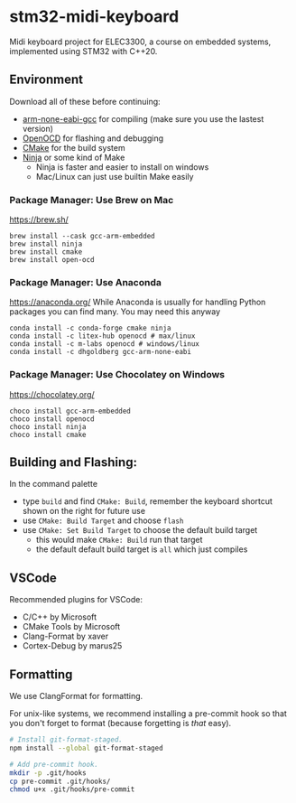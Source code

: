 # stm32-midi-keyboard
Midi keyboard project for ELEC3300, a course on embedded systems, implemented using STM32 with C++20.

## Environment
Download all of these before continuing:

- [arm-none-eabi-gcc](https://developer.arm.com/tools-and-software/open-source-software/developer-tools/gnu-toolchain/gnu-rm/downloads) for compiling (make sure you use the lastest version)
- [OpenOCD](https://github.com/xpack-dev-tools/openocd-xpack/releases/) for flashing and debugging
- [CMake](https://cmake.org/download/) for the build system
- [Ninja](https://ninja-build.org/) or some kind of Make
	- Ninja is faster and easier to install on windows
	- Mac/Linux can just use builtin Make easily

### Package Manager: Use Brew on Mac
https://brew.sh/

```
brew install --cask gcc-arm-embedded
brew install ninja
brew install cmake
brew install open-ocd
```

### Package Manager: Use Anaconda

https://anaconda.org/
While Anaconda is usually for handling Python packages you can find many. You may need this anyway

```
conda install -c conda-forge cmake ninja 
conda install -c litex-hub openocd # max/linux
conda install -c m-labs openocd # windows/linux
conda install -c dhgoldberg gcc-arm-none-eabi
```

### Package Manager: Use Chocolatey on Windows

https://chocolatey.org/

```
choco install gcc-arm-embedded
choco install openocd
choco install ninja
choco install cmake
```

## Building and Flashing:
In the command palette
- type `build` and find `CMake: Build`, remember the keyboard shortcut shown on the right for future use
- use `CMake: Build Target` and choose `flash`
- use `CMake: Set Build Target` to choose the default build target
    - this would make `CMake: Build` run that target
    - the default default build target is `all` which just compiles

## VSCode

Recommended plugins for VSCode:

* C/C++ by Microsoft
* CMake Tools by Microsoft
* Clang-Format by xaver
* Cortex-Debug by marus25

## Formatting

We use ClangFormat for formatting.

For unix-like systems, we recommend installing a pre-commit hook so that you don't forget to format (because forgetting is _that_ easy).

```sh
# Install git-format-staged.
npm install --global git-format-staged

# Add pre-commit hook.
mkdir -p .git/hooks
cp pre-commit .git/hooks/
chmod u+x .git/hooks/pre-commit
```
